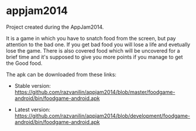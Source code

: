 appjam2014
==========

Project created during the AppJam2014.

It is a game in which you have to snatch food from the screen, but pay attention to the bad one. 
If you get bad food you will lose a life and evetually lose the game. 
There is also covered food which will be uncovered for a brief time and it's supposed to give you more points if you manage to get the Good food.


The apk can be downloaded from these links:

* Stable version:
https://github.com/razvanilin/appjam2014/blob/master/foodgame-android/bin/foodgame-android.apk

* Latest version:
https://github.com/razvanilin/appjam2014/blob/development/foodgame-android/bin/foodgame-android.apk
